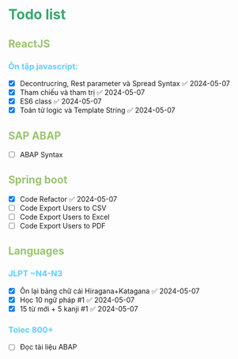 # <span style="color:#36aa6d">Todo list </span>
## <span style="color:#99c46f">ReactJS</span>
### <span style="color:#5dceff">Ôn tập javascript:</span>
- [x] Decontrucring, Rest parameter và Spread Syntax ✅ 2024-05-07
- [x] Tham chiếu và tham trị ✅ 2024-05-07
- [x] ES6 class ✅ 2024-05-07
- [x] Toán tử logic và Template String ✅ 2024-05-07
## <span style="color:#99c46f">SAP ABAP</span>
- [ ] ABAP Syntax
## <span style="color:#99c46f">Spring boot</span>
- [x] Code Refactor ✅ 2024-05-07
- [ ] Code Export Users to CSV
- [ ] Code Export Users to Excel
- [ ] Code Export Users to PDF

## <span style="color:#99c46f">Languages</span> 
### <span style="color:#5dceff">JLPT ~N4-N3</span>
- [x] Ôn lại bảng chữ cái Hiragana+Katagana ✅ 2024-05-07
- [x] Học 10 ngữ pháp #1 ✅ 2024-05-07
- [x] 15 từ mới + 5 kanji #1 ✅ 2024-05-07

### <span style="color:#5dceff">Toiec 800+</span>
- [ ] Đọc tài liệu ABAP



